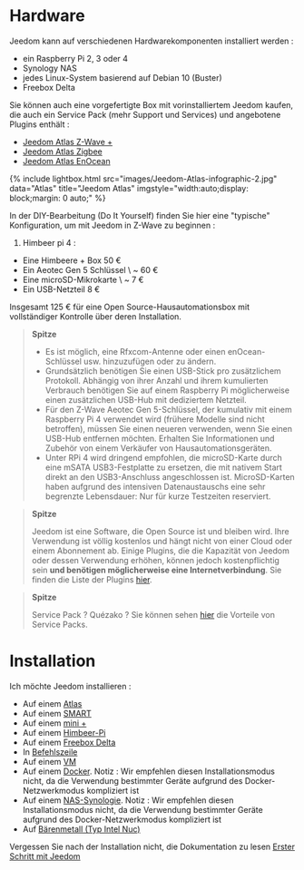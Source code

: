 # Hardware

Jeedom kann auf verschiedenen Hardwarekomponenten installiert werden :

-   ein Raspberry Pi 2, 3 oder 4 
-   Synology NAS
-   jedes Linux-System basierend auf Debian 10 (Buster)
-   Freebox Delta

Sie können auch eine vorgefertigte Box mit vorinstalliertem Jeedom kaufen, die auch ein Service Pack (mehr Support und Services) und angebotene Plugins enthält :

- [Jeedom Atlas Z-Wave +](https://www.domadoo.fr/fr/box-domotique/5847-jeedom-controleur-domotique-jeedom-atlas-z-wave.html)
- [Jeedom Atlas Zigbee](https://www.domadoo.fr/fr/box-domotique/5878-jeedom-controleur-domotique-jeedom-atlas-zigbee.html)
- [Jeedom Atlas EnOcean](https://www.domadoo.fr/fr/box-domotique/5877-jeedom-controleur-domotique-jeedom-atlas-enocean.html)

{% include lightbox.html src="images/Jeedom-Atlas-infographic-2.jpg" data="Atlas" title="Jeedom Atlas" imgstyle="width:auto;display: block;margin: 0 auto;" %}

In der DIY-Bearbeitung (Do It Yourself) finden Sie hier eine "typische" Konfiguration, um mit Jeedom in Z-Wave zu beginnen :

1. Himbeer pi 4 :

-   Eine Himbeere + Box 50 €
-   Ein Aeotec Gen 5 Schlüssel \ ~ 60 €
-   Eine microSD-Mikrokarte \ ~ 7 €
-   Ein USB-Netzteil 8 €

Insgesamt 125 € für eine Open Source-Hausautomationsbox mit vollständiger Kontrolle über deren Installation.

> **Spitze**
>
> - Es ist möglich, eine Rfxcom-Antenne oder einen enOcean-Schlüssel usw. hinzuzufügen oder zu ändern. 
> - Grundsätzlich benötigen Sie einen USB-Stick pro zusätzlichem Protokoll. Abhängig von ihrer Anzahl und ihrem kumulierten Verbrauch benötigen Sie auf einem Raspberry Pi möglicherweise einen zusätzlichen USB-Hub mit dediziertem Netzteil. 
> - Für den Z-Wave Aeotec Gen 5-Schlüssel, der kumulativ mit einem Raspberry Pi 4 verwendet wird (frühere Modelle sind nicht betroffen), müssen Sie einen neueren verwenden, wenn Sie einen USB-Hub entfernen möchten. Erhalten Sie Informationen und Zubehör von einem Verkäufer von Hausautomationsgeräten.
> - Unter RPi 4 wird dringend empfohlen, die microSD-Karte durch eine mSATA USB3-Festplatte zu ersetzen, die mit nativem Start direkt an den USB3-Anschluss angeschlossen ist. MicroSD-Karten haben aufgrund des intensiven Datenaustauschs eine sehr begrenzte Lebensdauer: Nur für kurze Testzeiten reserviert.

> **Spitze**
>
> Jeedom ist eine Software, die Open Source ist und bleiben wird. Ihre Verwendung ist völlig kostenlos und hängt nicht von einer Cloud oder einem Abonnement ab. Einige Plugins, die die Kapazität von Jeedom oder dessen Verwendung erhöhen, können jedoch kostenpflichtig sein **und benötigen möglicherweise eine Internetverbindung**. Sie finden die Liste der Plugins [hier](http://market.jeedom.fr/index.php?v=d&p=market&type=plugin).

> **Spitze**
>
> Service Pack ? Quézako ? Sie können sehen [hier](https://blog.jeedom.com/?p=1215) die Vorteile von Service Packs.

# Installation

Ich möchte Jeedom installieren :

- Auf einem [Atlas](https://doc.jeedom.com/de_DE/installation/atlas)
- Auf einem [SMART](https://doc.jeedom.com/de_DE/installation/smart)
- Auf einem [mini +](https://doc.jeedom.com/de_DE/installation/mini)
- Auf einem [Himbeer-Pi](https://doc.jeedom.com/de_DE/installation/rpi)
- Auf einem [Freebox Delta](https://doc.jeedom.com/de_DE/installation/freeboxdelta)
- In [Befehlszeile](https://doc.jeedom.com/de_DE/installation/cli)
- Auf einem [VM](https://doc.jeedom.com/de_DE/installation/vm)
- Auf einem [Docker](https://doc.jeedom.com/de_DE/installation/docker). Notiz : Wir empfehlen diesen Installationsmodus nicht, da die Verwendung bestimmter Geräte aufgrund des Docker-Netzwerkmodus kompliziert ist
- Auf einem [NAS-Synologie](https://doc.jeedom.com/de_DE/installation/synology). Notiz : Wir empfehlen diesen Installationsmodus nicht, da die Verwendung bestimmter Geräte aufgrund des Docker-Netzwerkmodus kompliziert ist
- Auf [Bärenmetall (Typ Intel Nuc)](https://doc.jeedom.com/de_DE/installation/baremetal)

Vergessen Sie nach der Installation nicht, die Dokumentation zu lesen [Erster Schritt mit Jeedom](https://doc.jeedom.com/de_DE/premiers-pas/index)

